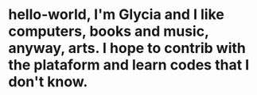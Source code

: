# hello-world, I'm Glycia and I like computers, books and music,  anyway, arts.  I hope to contrib with the plataform and learn codes that I don't know.
